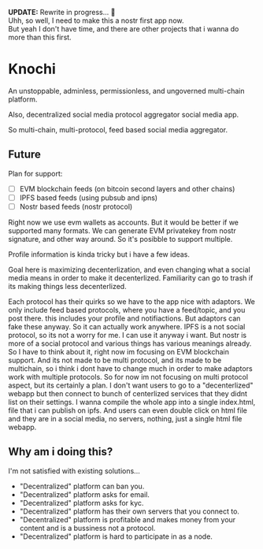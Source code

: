 **UPDATE:** Rewrite in progress... 🚧 <br>
Uhh, so well, I need to make this a nostr first app now.<br>
But yeah I don't have time, and there are other projects that i wanna do more than this first.

# Knochi

An unstoppable, adminless, permissionless, and ungoverned multi-chain platform.

Also, decentralized social media protocol aggregator social media app.

So multi-chain, multi-protocol, feed based social media aggregator.

## Future

Plan for support:

-   [ ] EVM blockchain feeds (on bitcoin second layers and other chains)
-   [ ] IPFS based feeds (using pubsub and ipns)
-   [ ] Nostr based feeds (nostr protocol)

Right now we use evm wallets as accounts. But it would be better if we supported many formats.
We can generate EVM privatekey from nostr signature, and other way around.
So it's posibble to support multiple.

Profile information is kinda tricky but i have a few ideas.

Goal here is maximizing decenterlization, and even changing what a social media means in order to make it decenterlized.
Familiarity can go to trash if its making things less decenterlized.

Each protocol has their quirks so we have to the app nice with adaptors.
We only include feed based protocols, where you have a feed/topic, and you post there. this includes your profile and notifiactions.
But adaptors can fake these anyway. So it can actually work anywhere.
IPFS is a not social protocol, so its not a worry for me. I can use it anyway i want.
But nostr is more of a social protocol and various things has various meanings already.
So I have to think about it, right now im focusing on EVM blockchain support.
And its not made to be multi protocol, and its made to be multichain, so i think i dont have to change much in order to make adaptors work with multiple protocols.
So for now im not focusing on multi protocol aspect, but its certainly a plan.
I don't want users to go to a "decenterlized" webapp but then connect to bunch of centerlized services that they didnt list on their settings.
I wanna compile the whole app into a single index.html, file that i can publish on ipfs.
And users can even double click on html file and they are in a social media, no servers, nothing, just a single html file webapp.

## Why am i doing this?

I'm not satisfied with existing solutions...

-   "Decentralized" platform can ban you.
-   "Decentralized" platform asks for email.
-   "Decentralized" platform asks for kyc.
-   "Decentralized" platform has their own servers that you connect to.
-   "Decentralized" platform is profitable and makes money from your content and is a bussiness not a protocol.
-   "Decentralized" platform is hard to participate in as a node.
